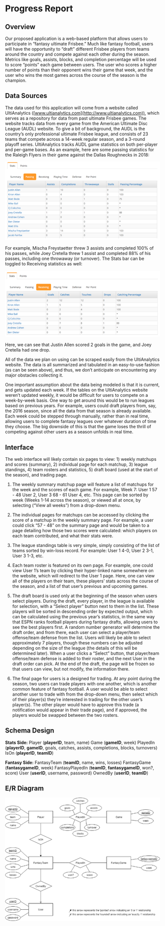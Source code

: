 
# Progress Report

## Overview

Our proposed application is a web-based platform that allows users to participate in “fantasy ultimate Frisbee.” Much like fantasy football, users will have the opportunity to “draft” different Frisbee players from teams around the country and compete against each other during the season. Metrics like goals, assists, blocks, and completion percentage will be used to score “points” each game between users. The user who scores a higher number of points than their opponent wins their game that week, and the user who wins the most games across the course of the season is the champion.

## Data Sources

The data used for this application will come from a website called UltiAnalytics ([www.ultianalytics.com](http://www.ultianalytics.com)), which serves as a repository for data from past ultimate Frisbee games. The website tracks data from every game from the American Ultimate Disc League (AUDL) website. To give a bit of background, the AUDL is the country’s only professional ultimate Frisbee league, and consists of 23 teams that compete across a 14-week regular season, and a 3-round playoff series. UltiAnalytics tracks AUDL game statistics on both per-player and per-game bases. As an example, here are some passing statistics for the Raleigh Flyers in their game against the Dallas Roughnecks in 2018:

![alt text](images/sample_player_table.PNG)

For example, Mischa Freystaetter threw 3 assists and completed 100% of his passes, while Joey Cretella threw 1 assist and completed 88% of his passes, including one throwaway (or turnover). The Stats bar can be toggled to Receiving statistics as well:

![alt text](images/sample_player_table2.PNG)

Here, we can see that Justin Allen scored 2 goals in the game, and Joey Cretella had one drop.

All of the data we plan on using can be scraped easily from the UltiAnalytics website. The data is all summarized and tabulated in an easy-to-use fashion (as can be seen above), and thus, we don’t anticipate on encountering any major obstacles collecting it.

One important assumption about the data being modeled is that it is current, and gets updated each week. If the tables on the UltiAnalytics website weren’t updated weekly, it would be difficult for users to compete on a week-by-week basis. One way to get around this would be to run leagues based on previous years. For example, users could draft players from, say, the 2016 season, since all the data from that season is already available. Each week could be stepped through manually, rather than in real time, allowing users to complete fantasy leagues over whatever duration of time they choose. The big downside of this is that the game loses the thrill of competing against other users as a season unfolds in real time.

## Interface

The web interface will likely contain six pages to view: 1) weekly matchups and scores (summary), 2) individual page for each matchup, 3) league standings, 4) team rosters and statistics, 5) draft board (used at the start of the season), and trading page.

1.  The weekly summary matchup page will feature a list of matchups for the week and the scores of each game. For example, Week 7: User 1  57 - 48  User 2, User 3  68 - 61  User 4, etc. This page can be sorted by week (Weeks 1-14 across the season), or viewed all at once, by selecting (“View all weeks”) from a drop-down menu.
    
2.  The individual pages for matchups can be accessed by clicking the score of a matchup in the weekly summary page. For example, a user could click “57 - 48” on the summary page and would be taken to a page detailing how those two scores were calculated: which players on each team contributed, and what their stats were.
    
3.  The league standings table is very simple, simply consisting of the list of teams sorted by win-loss record. For example: User 1 4-0, User 2  3-1, User 3  1-3, etc.
    
4.  Each team roster is featured on its own page. For example, one could view User 1’s team by clicking their hyper-linked name somewhere on the website, which will redirect to the User 1 page. Here, one can view all of the players on their team, these players’ stats across the course of the season, and a list of that user’s previous and upcoming games.
    
5.  The draft board is used only at the beginning of the season when users select players. During the draft, every player, in the league is available for selection, with a “Select player” button next to them in the list. These players will be sorted in descending order by expected output, which can be calculated using the previous year’s statistics, in the same way that ESPN ranks football players during fantasy drafts, allowing users to see the best players first. A random number generator will determine the draft order, and from there, each user can select a player/team offense/team defense from the list. Users will likely be able to select approximately 7 players, though these numbers can be adjusted depending on the size of the league (the details of this will be determined later). When a user clicks a “Select” button, that player/team offense/team defense is added to their roster, and the next User in the draft order can pick. At the end of the draft, the page will be frozen so that users can view, but not modify, the information there.
    
6.  The final page for users is a designed for trading. At any point during the season, two users can trade players with one another, which is another common feature of fantasy football. A user would be able to select another user to trade with from the drop-down menu, then select which of their player(s) they’re interested in trading for the other user’s player(s). The other player would have to approve this trade (a notification would appear in their trade page), and if approved, the players would be swapped between the two rosters.

## Schema Design

**Stats Side:**
Player (__playerID__, team, name)
Game (__gameID__, week)
PlayedIn (__playerID__, __gameID__, goals, catches, assists, completions, blocks, turnovers)
IsOn (__playerID__, __teamID__)

**Fantasy Side:**
FantasyTeam (__teamID__, name, wins, losses)
FantasyGame (__fantasygameID__, week) 
FantasyPlayedIn (__teamID__, __fantasygameID__, won?, score)
User (__userID__, username, password)
OwnedBy (__userID__, __teamID__)

## E/R Diagram

![alt text](images/er_diagram.png)
